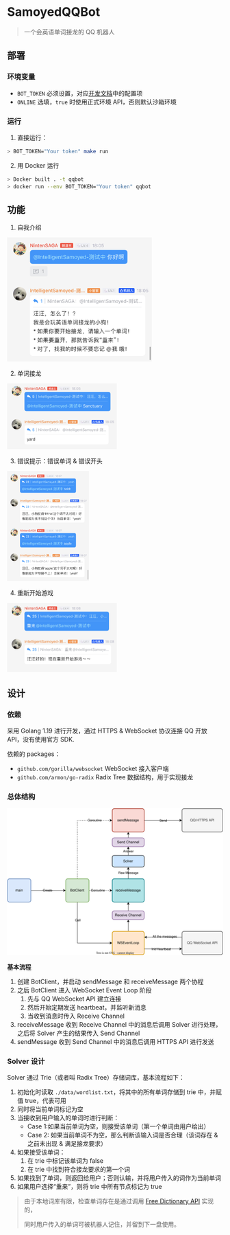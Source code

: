 # SamoyedQQBot

> 一个会英语单词接龙的 QQ 机器人

## 部署

### 环境变量

* `BOT_TOKEN` 必须设置，对应[开发文档](https://bot.q.qq.com/wiki/develop/api/#bot-token)中的配置项
* `ONLINE` 选填，`true` 时使用正式环境 API，否则默认沙箱环境

### 运行

1. 直接运行：

```bash
> BOT_TOKEN="Your token" make run
```

2. 用 Docker 运行

```bash
> Docker built . -t qqbot
> docker run --env BOT_TOKEN="Your token" qqbot 
```

## 功能

1. 自我介绍

<img src="./assets/IMG_2437.jpg" alt="IMG_2437" style="zoom: 33%;" />

2. 单词接龙

<img src="./assets/IMG_2438.jpg" alt="IMG_2438" style="zoom:25%;" />

3. 错误提示：错误单词 & 错误开头

<img src="./assets/IMG_2439.jpg" alt="IMG_2439" style="zoom:25%;" />

4. 重新开始游戏

<img src="./assets/IMG_2440.jpg" alt="IMG_2440" style="zoom:25%;" />

## 设计

### 依赖

采用 Golang 1.19 进行开发，通过 HTTPS & WebSocket 协议连接 QQ 开放 API，没有使用官方 SDK.

依赖的 packages：

* `github.com/gorilla/websocket` WebSocket 接入客户端
* `github.com/armon/go-radix` Radix Tree 数据结构，用于实现接龙

### 总体结构

![qqbot](./assets/qqbot.drawio.svg)

**基本流程**

1. 创建 BotClient，并启动 sendMessage 和 receiveMessage 两个协程
2. 之后 BotClient 进入 WebSocket Event Loop 阶段
   1. 先与 QQ WebSocket API 建立连接
   2. 然后开始定期发送 heartbeat，并监听新消息
   3. 当收到消息时传入 Receive Channel
3. receiveMessage 收到 Receive Channel 中的消息后调用 Solver 进行处理，之后将 Solver 产生的结果传入 Send Channel
4. sendMessage 收到 Send Channel 中的消息后调用 HTTPS API 进行发送

### Solver 设计

Solver 通过 Trie（或者叫 Radix Tree）存储词库，基本流程如下：

1. 初始化时读取 `./data/wordlist.txt`，将其中的所有单词存储到 trie 中，并赋值 true，代表可用
2. 同时将当前单词标记为空
3. 当接收到用户输入的单词时进行判断：
   * Case 1:如果当前单词为空，则接受该单词（第一个单词由用户给出）
   * Case 2: 如果当前单词不为空，那么判断该输入词是否合理（该词存在 & 之前未出现 & 满足接龙要求）
4. 如果接受该单词：
   1. 在 trie 中标记该单词为 false
   2. 在 trie 中找到符合接龙要求的第一个词
5. 如果找到了单词，则返回给用户；否则认输，并将用户传入的词作为当前单词
6. 如果用户选择“重来”，则将 trie 中所有节点标记为 true

> 由于本地词库有限，检查单词存在是通过调用 [Free Dictionary API](https://dictionaryapi.dev/) 实现的，
>
> 同时用户传入的单词可被机器人记住，并留到下一盘使用。
